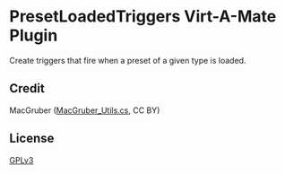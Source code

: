 # PresetLoadedTriggers Virt-A-Mate Plugin

Create triggers that fire when a preset of a given type is loaded.

## Credit

MacGruber ([MacGruber_Utils.cs](https://hub.virtamate.com/resources/macgruber-utils.40744/), CC BY)

## License

[GPLv3](LICENSE)
